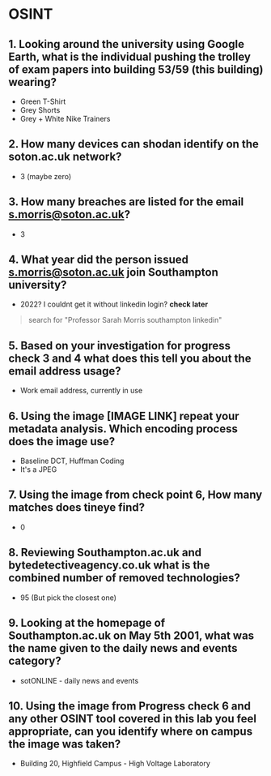 # OSINT
## 1. Looking around the university using Google Earth, what is the individual pushing the trolley of exam papers into building 53/59 (this building) wearing?
- Green T-Shirt
- Grey Shorts
- Grey + White Nike Trainers
## 2. How many devices can shodan identify on the soton.ac.uk network?
- 3 (maybe zero)
## 3. How many breaches are listed for the email s.morris@soton.ac.uk?
- 3
## 4. What year did the person issued s.morris@soton.ac.uk join Southampton university?
- 2022? I couldnt get it without linkedin login? **check later**
> search for "Professor Sarah Morris southampton linkedin"
## 5. Based on your investigation for progress check 3 and 4 what does this tell you about the email address usage? 
- Work email address, currently in use
## 6. Using the image [IMAGE LINK] repeat your metadata analysis. Which encoding process does the image use?
- Baseline DCT, Huffman Coding
- It's a JPEG
## 7. Using the image from check point 6, How many matches does tineye find?
- 0
## 8. Reviewing Southampton.ac.uk and bytedetectiveagency.co.uk what is the combined number of removed technologies?
- 95 (But pick the closest one)
## 9. Looking at the homepage of Southampton.ac.uk on May 5th 2001, what was the name given to the daily news and events category?
- sotONLINE - daily news and events
## 10. Using the image from Progress check 6 and any other OSINT tool covered in this lab you feel appropriate, can you identify where on campus the image was taken?
- Building 20, Highfield Campus - High Voltage Laboratory
